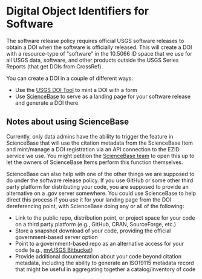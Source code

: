 # Digital Object Identifiers for Software
The software release policy requires official USGS software releases to obtain a DOI when the software is officially released. This will create a DOI with a resource-type of "software" in the 10.5066 ID space that we use for all USGS data, software, and other products outside the USGS Series Reports (that get DOIs from CrossRef).

You can create a DOI in a couple of different ways:

* Use the [USGS DOI Tool](https://www1.usgs.gov/csas/doi/) to mint a DOI with a form
* Use [ScienceBase](https://www.sciencebase.gov/) to serve as a landing page for your software release and generate a DOI there

## Notes about using ScienceBase

Currently, only data admins have the ability to trigger the feature in ScienceBase that will use the citation metadata from the ScienceBase Item and mint/manage a DOI registration via an API connection to the EZID service we use. You might petition the [ScienceBase team](mailto:sciencebase@usgs.gov) to open this up to let the owners of ScienceBase Items perform this function themselves.

ScienceBase can also help with one of the other things we are supposed to do under the software release policy. If you use GitHub or some other third party platform for distributing your code, you are supposed to provide an alternative on a .gov server somewhere. You could use ScienceBase to help direct this process if you use it for your landing page from the DOI dereferencing point, with ScienceBase doing any or all of the following:

* Link to the public repo, distribution point, or project space for your code on a third party platform (e.g., GitHub, CRAN, SourceForge, etc.)
* Store a snapshot download of your code, providing the official government-based server option
* Point to a government-based repo as an alternative access for your code (e.g., [myUSGS Bitbucket](https://my.usgs.gov/bitbucket/))
* Provide additional documentation about your code beyond citation metadata, including the ability to generate an ISO19115 metadata record that might be useful in aggregating together a catalog/inventory of code